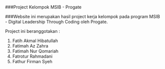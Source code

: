 ###Project Kelompok MSIB - Progate

###Website ini merupakan hasil project kerja kelompok pada program MSIB - Digital Leadership Through Coding oleh Progate.

Project ini beranggotakan :
1. Fatih Akmal Hibatullah
2. Fatimah Az Zahra
3. Fatimah Nur Qomariah
4. Fatrotur Rahmadani
5. Fathur Firman Syeh